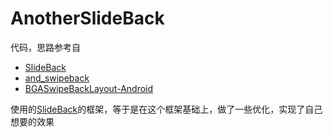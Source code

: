 # AnotherSlideBack

代码，思路参考自

* [SlideBack](https://github.com/oubowu/SlideBack)
* [and_swipeback](https://github.com/XBeats/and_swipeback)
* [BGASwipeBackLayout-Android](https://github.com/bingoogolapple/BGASwipeBackLayout-Android)

使用的[SlideBack](https://github.com/oubowu/SlideBack)的框架，等于是在这个框架基础上，做了一些优化，实现了自己想要的效果



